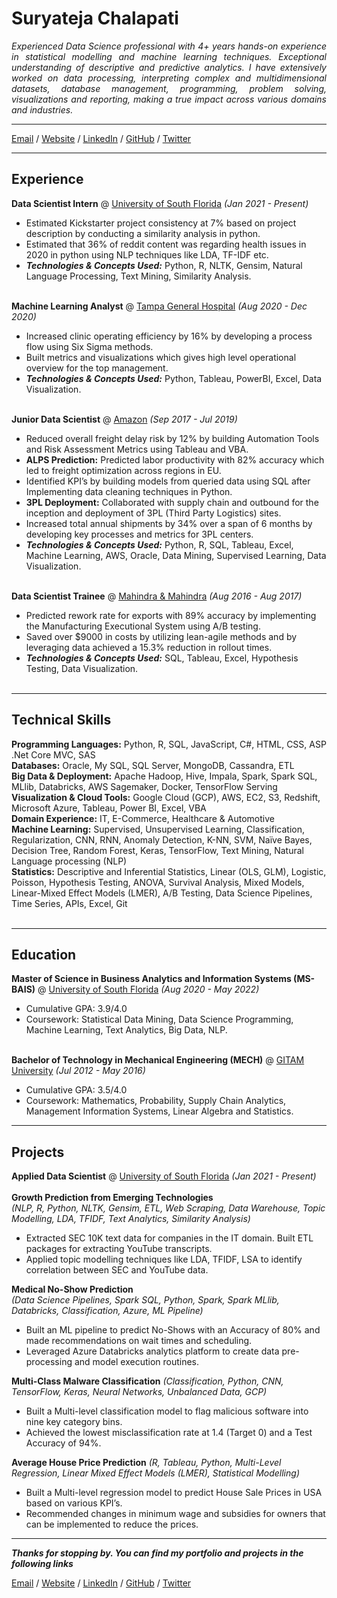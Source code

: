 # Suryateja Chalapati

<div style="text-align: justify"><i>Experienced Data Science professional with 4+ years hands-on experience in statistical modelling and machine learning techniques. Exceptional understanding of descriptive and predictive analytics. I have extensively worked on data processing, interpreting complex and multidimensional datasets, database management, programming, problem solving, visualizations and reporting, making a true impact across various domains and industries.</i></div>

---

[Email](mailto:suryateja.0153@gmail.com) / [Website](https://suryateja0153.github.io/) / [LinkedIn](https://www.linkedin.com/in/suryateja-chalapati/) / [GitHub](https://github.com/suryateja0153) / [Twitter](https://twitter.com/suryateja0153)

---

## Experience

**Data Scientist Intern** @ [University of South Florida](https://www.usf.edu/) _(Jan 2021 - Present)_ <br>
- Estimated Kickstarter project consistency at 7% based on project description by conducting a similarity analysis in python.
- Estimated that 36% of reddit content was regarding health issues in 2020 in python using NLP techniques like LDA, TF-IDF etc.
- **_Technologies & Concepts Used:_** Python, R, NLTK, Gensim, Natural Language Processing, Text Mining, Similarity Analysis.<br><br>

**Machine Learning Analyst** @ [Tampa General Hospital](https://www.tgh.org/) _(Aug 2020 - Dec 2020)_ <br>
- Increased clinic operating efficiency by 16% by developing a process flow using Six Sigma methods.
- Built metrics and visualizations which gives high level operational overview for the top management.
- **_Technologies & Concepts Used:_** Python, Tableau, PowerBI, Excel, Data Visualization.<br><br>

**Junior Data Scientist** @ [Amazon](https://www.amazon.com/) _(Sep 2017 - Jul 2019)_ <br>
- Reduced overall freight delay risk by 12% by building Automation Tools and Risk Assessment Metrics using Tableau and VBA.
- **ALPS Prediction:** Predicted labor productivity with 82% accuracy which led to freight optimization across regions in EU.
- Identified KPI’s by building models from queried data using SQL after Implementing data cleaning techniques in Python.
- **3PL Deployment:** Collaborated with supply chain and outbound for the inception and deployment of 3PL (Third Party Logistics) sites.
- Increased total annual shipments by 34% over a span of 6 months by developing key processes and metrics for 3PL centers.
- **_Technologies & Concepts Used:_** Python, R, SQL, Tableau, Excel, Machine Learning, AWS, Oracle, Data Mining, Supervised Learning, Data Visualization.<br><br>

**Data Scientist Trainee** @ [Mahindra & Mahindra](https://www.mahindra.com/) _(Aug 2016 - Aug 2017)_ <br>
- Predicted rework rate for exports with 89% accuracy by implementing the Manufacturing Executional System using A/B testing.
- Saved over $9000 in costs by utilizing lean-agile methods and by leveraging data achieved a 15.3% reduction in rollout times.
- **_Technologies & Concepts Used:_** SQL, Tableau, Excel, Hypothesis Testing, Data Visualization.<br><br>

---

## Technical Skills

**Programming Languages:** Python, R, SQL, JavaScript, C#, HTML, CSS, ASP .Net Core MVC, SAS<br>
**Databases:** Oracle, My SQL, SQL Server, MongoDB, Cassandra, ETL<br>
**Big Data & Deployment:** Apache Hadoop, Hive, Impala, Spark, Spark SQL, MLlib, Databricks, AWS Sagemaker, Docker, TensorFlow Serving<br>
**Visualization & Cloud Tools:** Google Cloud (GCP), AWS, EC2, S3, Redshift, Microsoft Azure, Tableau, Power BI, Excel, VBA<br>
**Domain Experience:** IT, E-Commerce, Healthcare & Automotive<br>
**Machine Learning:** Supervised, Unsupervised Learning, Classification, Regularization, CNN, RNN, Anomaly Detection, K-NN, SVM, Naïve Bayes, Decision Tree, Random Forest, Keras, TensorFlow, Text Mining, Natural Language processing (NLP)<br>
**Statistics:** Descriptive and Inferential Statistics, Linear (OLS, GLM), Logistic, Poisson, Hypothesis Testing, ANOVA, Survival Analysis, Mixed Models, Linear-Mixed Effect Models (LMER), A/B Testing, Data Science Pipelines, Time Series, APIs, Excel, Git<br><br>

---

## Education

**Master of Science in Business Analytics and Information Systems (MS-BAIS)** @ [University of South Florida](https://www.usf.edu/) _(Aug 2020 - May 2022)_ <br>
- Cumulative GPA: 3.9/4.0
- Coursework: Statistical Data Mining, Data Science Programming, Machine Learning, Text Analytics, Big Data, NLP.<br><br>

**Bachelor of Technology in Mechanical Engineering (MECH)** @ [GITAM University](https://www.gitam.edu/) _(Jul 2012 - May 2016)_ <br>
- Cumulative GPA: 3.5/4.0
- Coursework: Mathematics, Probability, Supply Chain Analytics, Management Information Systems, Linear Algebra and Statistics.

---

## Projects

**Applied Data Scientist** @ [University of South Florida](https://www.usf.edu/) _(Jan 2021 - Present)_ <br><br>
**Growth Prediction from Emerging Technologies** <br>
_(NLP, R, Python, NLTK, Gensim, ETL, Web Scraping, Data Warehouse, Topic Modelling, LDA, TFIDF, Text Analytics, Similarity Analysis)_ <br>
- Extracted SEC 10K text data for companies in the IT domain. Built ETL packages for extracting YouTube transcripts.
- Applied topic modelling techniques like LDA, TFIDF, LSA to identify correlation between SEC and YouTube data.<br>

**Medical No-Show Prediction** <br>
_(Data Science Pipelines, Spark SQL, Python, Spark, Spark MLlib, Databricks, Classification, Azure, ML Pipeline)_ <br>
- Built an ML pipeline to predict No-Shows with an Accuracy of 80% and made recommendations on wait times and scheduling.
- Leveraged Azure Databricks analytics platform to create data pre-processing and model execution routines.<br>

**Multi-Class Malware Classification**
_(Classification, Python, CNN, TensorFlow, Keras, Neural Networks, Unbalanced Data, GCP)_ <br>
- Built a Multi-level classification model to flag malicious software into nine key category bins.
- Achieved the lowest misclassification rate at 1.4 (Target 0) and a Test Accuracy of 94%.<br>

**Average House Price Prediction**
_(R, Tableau, Python, Multi-Level Regression, Linear Mixed Effect Models (LMER), Statistical Modelling)_ <br>
- Built a Multi-level regression model to predict House Sale Prices in USA based on various KPI’s.
- Recommended changes in minimum wage and subsidies for owners that can be implemented to reduce the prices.

---

**_Thanks for stopping by. You can find my portfolio and projects in the following links_**

[Email](mailto:suryateja.0153@gmail.com) / [Website](https://suryateja0153.github.io/) / [LinkedIn](https://www.linkedin.com/in/suryateja-chalapati/) / [GitHub](https://github.com/suryateja0153) / [Twitter](https://twitter.com/suryateja0153)